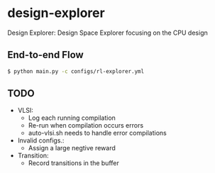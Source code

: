 # design-explorer
Design Explorer: Design Space Explorer focusing on the CPU design

## End-to-end Flow
```bash
$ python main.py -c configs/rl-explorer.yml
```

## TODO
- VLSI:
	* Log each running compilation
	* Re-run when compilation occurs errors
	* auto-vlsi.sh needs to handle error compilations
- Invalid configs.:
    * Assign a large negtive reward
- Transition:
    * Record transitions in the buffer
